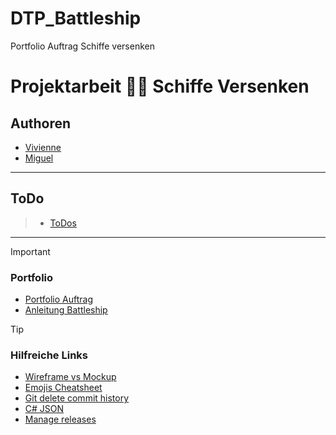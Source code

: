 # DTP_Battleship
Portfolio Auftrag Schiffe versenken


# Projektarbeit :ship::boom: Schiffe Versenken 
## Authoren
- [Vivienne](https://github.com/Vivienne-00)
- [Miguel](https://github.com/EMCninja3)

---
## ToDo
> - [ToDos](https://github.com/EMCninja3/DTP_Battleship/issues/7#issue-2070782625)
---

> [!IMPORTANT]
> ### Portfolio
> - [Portfolio Auftrag](Dokumente/PortfolioAuftrag/2023-02-11-OOP%20Blockwoche%20-%20Portfolioauftrag.pdf)
> - [Anleitung Battleship](Dokumente/PortfolioAuftrag/2023-02-11-Portfolio%20Modulübergreifendes%20Projekt%20Battleship.pdf)

> [!TIP]
> ### Hilfreiche Links
> - [Wireframe vs Mockup](https://www.webschmoeker.de/webdesign/unterschied-wireframe-und-mockup/)
> - [Emojis Cheatsheet](https://github.com/ikatyang/emoji-cheat-sheet/blob/master/README.md)
> - [Git delete commit history](Dokumente/Anleitungen/git%20-%20how%20to%20delete%20all%20commit%20history%20in%20github_%20-%20Stack%20Overflow.pdf)
> - [C# JSON](https://csharp-hilfe.de/csharp-json/)
> - [Manage releases](https://docs.github.com/en/repositories/releasing-projects-on-github/managing-releases-in-a-repository)



